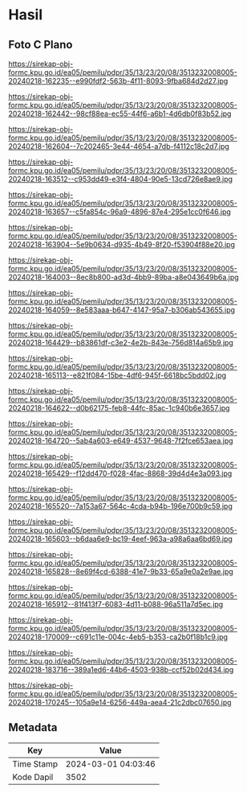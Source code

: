 # Hasil

## Foto C Plano

https://sirekap-obj-formc.kpu.go.id/ea05/pemilu/pdpr/35/13/23/20/08/3513232008005-20240218-162235--e990fdf2-563b-4f11-8093-9fba684d2d27.jpg

https://sirekap-obj-formc.kpu.go.id/ea05/pemilu/pdpr/35/13/23/20/08/3513232008005-20240218-162442--98cf88ea-ec55-44f6-a6b1-4d6db0f83b52.jpg

https://sirekap-obj-formc.kpu.go.id/ea05/pemilu/pdpr/35/13/23/20/08/3513232008005-20240218-162604--7c202465-3e44-4654-a7db-f4112c18c2d7.jpg

https://sirekap-obj-formc.kpu.go.id/ea05/pemilu/pdpr/35/13/23/20/08/3513232008005-20240218-163512--c953dd49-e3f4-4804-90e5-13cd726e8ae9.jpg

https://sirekap-obj-formc.kpu.go.id/ea05/pemilu/pdpr/35/13/23/20/08/3513232008005-20240218-163657--c5fa854c-96a9-4896-87e4-295e1cc0f646.jpg

https://sirekap-obj-formc.kpu.go.id/ea05/pemilu/pdpr/35/13/23/20/08/3513232008005-20240218-163904--5e9b0634-d935-4b49-8f20-f53904f88e20.jpg

https://sirekap-obj-formc.kpu.go.id/ea05/pemilu/pdpr/35/13/23/20/08/3513232008005-20240218-164003--8ec8b800-ad3d-4bb9-89ba-a8e043649b6a.jpg

https://sirekap-obj-formc.kpu.go.id/ea05/pemilu/pdpr/35/13/23/20/08/3513232008005-20240218-164059--8e583aaa-b647-4147-95a7-b306ab543655.jpg

https://sirekap-obj-formc.kpu.go.id/ea05/pemilu/pdpr/35/13/23/20/08/3513232008005-20240218-164429--b83861df-c3e2-4e2b-843e-756d814a65b9.jpg

https://sirekap-obj-formc.kpu.go.id/ea05/pemilu/pdpr/35/13/23/20/08/3513232008005-20240218-165113--e821f084-15be-4df6-945f-6618bc5bdd02.jpg

https://sirekap-obj-formc.kpu.go.id/ea05/pemilu/pdpr/35/13/23/20/08/3513232008005-20240218-164622--d0b62175-feb8-44fc-85ac-1c940b6e3657.jpg

https://sirekap-obj-formc.kpu.go.id/ea05/pemilu/pdpr/35/13/23/20/08/3513232008005-20240218-164720--5ab4a603-e649-4537-9648-7f2fce653aea.jpg

https://sirekap-obj-formc.kpu.go.id/ea05/pemilu/pdpr/35/13/23/20/08/3513232008005-20240218-165429--f12dd470-f028-4fac-8868-39d4d4e3a093.jpg

https://sirekap-obj-formc.kpu.go.id/ea05/pemilu/pdpr/35/13/23/20/08/3513232008005-20240218-165520--7a153a67-564c-4cda-b94b-196e700b9c59.jpg

https://sirekap-obj-formc.kpu.go.id/ea05/pemilu/pdpr/35/13/23/20/08/3513232008005-20240218-165603--b6daa6e9-bc19-4eef-963a-a98a6aa6bd69.jpg

https://sirekap-obj-formc.kpu.go.id/ea05/pemilu/pdpr/35/13/23/20/08/3513232008005-20240218-165828--8e69f4cd-6388-41e7-9b33-65a9e0a2e9ae.jpg

https://sirekap-obj-formc.kpu.go.id/ea05/pemilu/pdpr/35/13/23/20/08/3513232008005-20240218-165912--81f413f7-6083-4d11-b088-96a511a7d5ec.jpg

https://sirekap-obj-formc.kpu.go.id/ea05/pemilu/pdpr/35/13/23/20/08/3513232008005-20240218-170009--c691c11e-004c-4eb5-b353-ca2b0f18b1c9.jpg

https://sirekap-obj-formc.kpu.go.id/ea05/pemilu/pdpr/35/13/23/20/08/3513232008005-20240218-183716--389a1ed6-44b6-4503-938b-ccf52b02d434.jpg

https://sirekap-obj-formc.kpu.go.id/ea05/pemilu/pdpr/35/13/23/20/08/3513232008005-20240218-170245--105a9e14-6256-449a-aea4-21c2dbc07650.jpg


## Metadata

| Key        | Value               |
| ---------- | ------------------- |
| Time Stamp | 2024-03-01 04:03:46 |
| Kode Dapil | 3502                |



